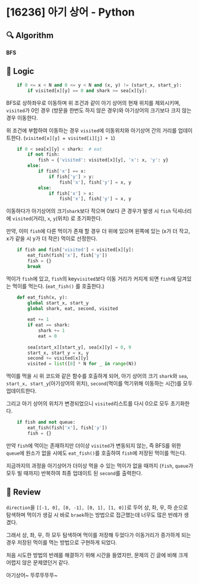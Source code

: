 # [16236] 아기 상어 - Python

## :mag: Algorithm

**BFS**

## :round_pushpin: Logic
```python
    if 0 <= x < N and 0 <= y < N and (x, y) != (start_x, start_y):
        if visited[x][y] == 0 and shark >= sea[x][y]:
```
BFS로 상하좌우로 이동하며 위 조건과 같이 아기 상어의 현재 위치를 제외시키며, 
```visited```가 0인 경우 (방문을 한번도 하지 않은 경우)와 아기상어의 크기보다
크지 않는 경우 이동한다.

위 조건에 부합하여 이동하는 경우 ```visited```에 이동위치와 아기상어 간의 거리를 
업데이트한다. (```visited[x][y] = visited[i][j] + 1```) 


```python
    if 0 < sea[x][y] < shark:  # eat
        if not fish:
            fish = {'visited': visited[x][y], 'x': x, 'y': y}
        else:
            if fish['x'] == x:
                if fish['y'] > y:
                    fish['x'], fish['y'] = x, y
            else:
                if fish['x'] > x:
                    fish['x'], fish['y'] = x, y
```
이동하다가 아기상어의 크기```shark```보다 작으며 0보다 큰 경우가 발생 시 ```fish```
딕셔너리에 ```visited```(거리), ```x```, ```y```(위치) 로 초기화한다.

만약, 이미 ```fish```에 다른 먹이가 존재 할 경우 더 위에 있으며 왼쪽에 있는 (x가 더 작고, x가 같을 시 y가 더 작은) 
먹이로 선정한다.


```python
    if fish and fish['visited'] < visited[x][y]:
        eat_fish(fish['x'], fish['y'])
        fish = {}
        break
```
먹이가 ```fish```에 있고, ```fish```의 key```visited```보다 이동 거리가 커지게 되면 
```fish```에 담겨있는 먹이를 먹는다. (```eat_fish()``` 를 호출한다.)


```python
    def eat_fish(x, y):
        global start_x, start_y
        global shark, eat, second, visited
    
        eat += 1
        if eat == shark:
            shark += 1
            eat = 0
    
        sea[start_x][start_y], sea[x][y] = 0, 9
        start_x, start_y = x, y
        second += visited[x][y]
        visited = list([0] * N for _ in range(N))
```
먹이를 먹을 시 위 코드와 같은 함수를 호출하게 되어, 아기 상어의 크기 ```shark```와 
```sea```, ```start_x, start_y```(아기상어의 위치), ```second```(먹이를 먹기위해 이동하는 시간)를 모두 업데이트한다.

그리고 아기 상어의 위치가 변경되었으니 ```visited```리스트를 다시 0으로 모두 초기화한다.

```python
    if fish and not queue:
        eat_fish(fish['x'], fish['y'])
        fish = {}
```
만약 ```fish```에 먹이는 존재하지만 더이상 ```visited```가 변동되지 않는, 
즉 BFS를 위한 ```queue```에 원소가 없을 시에도 ```eat_fish()```를 호출하여 
```fish```에 저장된 먹이를 먹는다.

지금까지의 과정을 아기상어가 더이상 먹을 수 있는 먹이가 없을 때까지 (```fish```, ```queue```가 모두 빌 때까지)
반복하여 최종 업데이트 된 ```second```를 출력한다.


## :memo: Review

```direction```을 ```[[-1, 0], [0, -1], [0, 1], [1, 0]]```로 두어 
상, 좌, 우, 하 순으로 탐색하며 먹이가 생길 시 바로 ```braek```하는 방법으로 
접근했는데 너무도 많은 반례가 생겼다.

그래서 상, 좌, 우, 하 모두 탐색하며 먹이를 저장해 두었다가 이동거리가 증가하게 되는 경우
저장된 먹이를 먹는 방법으로 구현하게 되었다.

처음 시도한 방법의 반례를 해결하기 위해 시간을 들였지만,
문제의 긴 글에 비해 크게 어렵지 않은 문제였던거 같다.

아기상어~ 뚜루뚜뚜뚜~